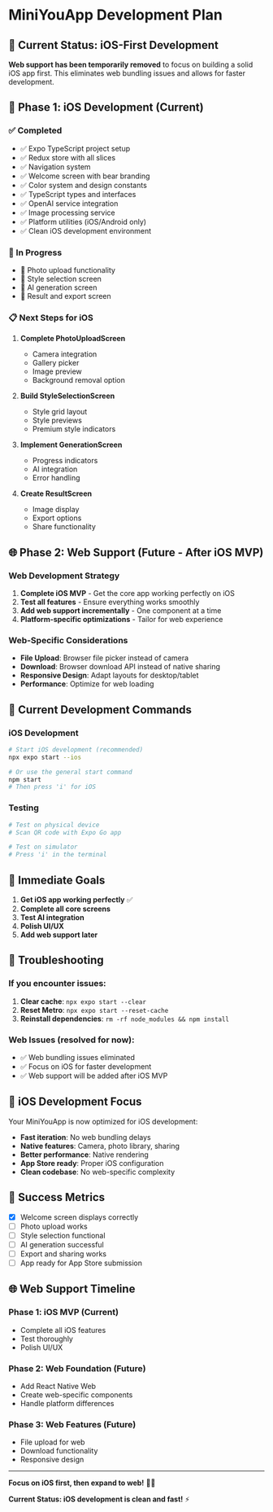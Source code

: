 # MiniYouApp Development Plan

## 🎯 Current Status: iOS-First Development

**Web support has been temporarily removed** to focus on building a solid iOS app first. This eliminates web bundling issues and allows for faster development.

## 📱 Phase 1: iOS Development (Current)

### ✅ Completed
- ✅ Expo TypeScript project setup
- ✅ Redux store with all slices
- ✅ Navigation system
- ✅ Welcome screen with bear branding
- ✅ Color system and design constants
- ✅ TypeScript types and interfaces
- ✅ OpenAI service integration
- ✅ Image processing service
- ✅ Platform utilities (iOS/Android only)
- ✅ Clean iOS development environment

### 🔄 In Progress
- 🔄 Photo upload functionality
- 🔄 Style selection screen
- 🔄 AI generation screen
- 🔄 Result and export screen

### 📋 Next Steps for iOS
1. **Complete PhotoUploadScreen**
   - Camera integration
   - Gallery picker
   - Image preview
   - Background removal option

2. **Build StyleSelectionScreen**
   - Style grid layout
   - Style previews
   - Premium style indicators

3. **Implement GenerationScreen**
   - Progress indicators
   - AI integration
   - Error handling

4. **Create ResultScreen**
   - Image display
   - Export options
   - Share functionality

## 🌐 Phase 2: Web Support (Future - After iOS MVP)

### Web Development Strategy
1. **Complete iOS MVP** - Get the core app working perfectly on iOS
2. **Test all features** - Ensure everything works smoothly
3. **Add web support incrementally** - One component at a time
4. **Platform-specific optimizations** - Tailor for web experience

### Web-Specific Considerations
- **File Upload**: Browser file picker instead of camera
- **Download**: Browser download API instead of native sharing
- **Responsive Design**: Adapt layouts for desktop/tablet
- **Performance**: Optimize for web loading

## 🚀 Current Development Commands

### iOS Development
```bash
# Start iOS development (recommended)
npx expo start --ios

# Or use the general start command
npm start
# Then press 'i' for iOS
```

### Testing
```bash
# Test on physical device
# Scan QR code with Expo Go app

# Test on simulator
# Press 'i' in the terminal
```

## 🎯 Immediate Goals

1. **Get iOS app working perfectly** ✅
2. **Complete all core screens**
3. **Test AI integration**
4. **Polish UI/UX**
5. **Add web support later**

## 🔧 Troubleshooting

### If you encounter issues:
1. **Clear cache**: `npx expo start --clear`
2. **Reset Metro**: `npx expo start --reset-cache`
3. **Reinstall dependencies**: `rm -rf node_modules && npm install`

### Web Issues (resolved for now):
- ✅ Web bundling issues eliminated
- ✅ Focus on iOS for faster development
- ✅ Web support will be added after iOS MVP

## 📱 iOS Development Focus

Your MiniYouApp is now optimized for iOS development:

- **Fast iteration**: No web bundling delays
- **Native features**: Camera, photo library, sharing
- **Better performance**: Native rendering
- **App Store ready**: Proper iOS configuration
- **Clean codebase**: No web-specific complexity

## 🎉 Success Metrics

- [x] Welcome screen displays correctly
- [ ] Photo upload works
- [ ] Style selection functional
- [ ] AI generation successful
- [ ] Export and sharing works
- [ ] App ready for App Store submission

## 🌐 Web Support Timeline

### Phase 1: iOS MVP (Current)
- Complete all iOS features
- Test thoroughly
- Polish UI/UX

### Phase 2: Web Foundation (Future)
- Add React Native Web
- Create web-specific components
- Handle platform differences

### Phase 3: Web Features (Future)
- File upload for web
- Download functionality
- Responsive design

---

**Focus on iOS first, then expand to web!** 🐻📱

**Current Status: iOS development is clean and fast!** ⚡ 